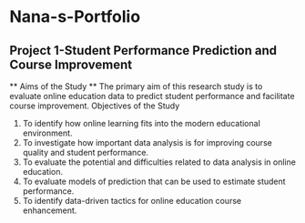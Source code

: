 # Nana-s-Portfolio
## Project 1-Student Performance Prediction and Course Improvement 

** Aims of the Study **
The primary aim of this research study is to evaluate online education data to predict student performance and facilitate course improvement. 
Objectives of the Study 
1. To identify how online learning fits into the modern educational environment.
2. To investigate how important data analysis is for improving course quality and student performance.
3. To evaluate the potential and difficulties related to data analysis in online education.
4. To evaluate models of prediction that can be used to estimate student performance.
5. To identify data-driven tactics for online education course enhancement.
